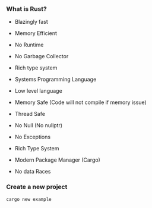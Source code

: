 ### What is Rust?

* Blazingly fast
* Memory Efficient
* No Runtime
* No Garbage Collector

* Rich type system
* Systems Programming Language
* Low level language
* Memory Safe (Code will not compile if memory issue)
* Thread Safe

* No Null (No nullptr)
* No Exceptions
* Rich Type System
* Modern Package Manager (Cargo)
* No data Races

### Create a new project
```cargo new example```